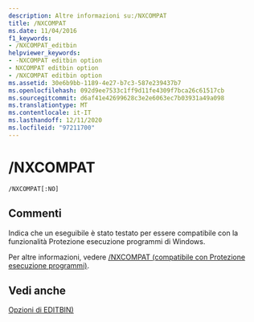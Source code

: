 ```yaml
---
description: Altre informazioni su:/NXCOMPAT
title: /NXCOMPAT
ms.date: 11/04/2016
f1_keywords:
- /NXCOMPAT_editbin
helpviewer_keywords:
- -NXCOMPAT editbin option
- NXCOMPAT editbin option
- /NXCOMPAT editbin option
ms.assetid: 30e6b9bb-1189-4e27-b7c3-587e239437b7
ms.openlocfilehash: 092d9ee7533c1ff9d11fe4309f7bca26c61517cb
ms.sourcegitcommit: d6af41e42699628c3e2e6063ec7b03931a49a098
ms.translationtype: MT
ms.contentlocale: it-IT
ms.lasthandoff: 12/11/2020
ms.locfileid: "97211700"
---
```

# <a name="nxcompat"></a>/NXCOMPAT

```
/NXCOMPAT[:NO]
```

## <a name="remarks"></a>Commenti

Indica che un eseguibile è stato testato per essere compatibile con la funzionalità Protezione esecuzione programmi di Windows.

Per altre informazioni, vedere [/NXCOMPAT (compatibile con Protezione esecuzione programmi)](nxcompat-compatible-with-data-execution-prevention.md).

## <a name="see-also"></a>Vedi anche

[Opzioni di EDITBIN)](editbin-options.md)
